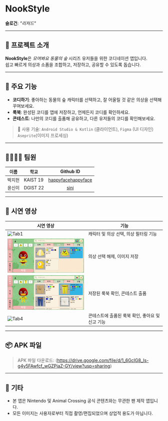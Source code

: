 # NookStyle

**슬로건**: _"리처드"_

---

## 📱 프로젝트 소개

**NookStyle**은 _모여봐요 동물의 숲_ 시리즈 유저들을 위한 코디네이션 앱입니다.  
쉽고 빠르게 의상과 소품을 조합하고, 저장하고, 공유할 수 있도록 돕습니다.

---

## 🌟 주요 기능

- **코디하기**: 좋아하는 동물의 숲 캐릭터를 선택하고, 잘 어울릴 것 같은 의상을 선택해 꾸며보세요.
- **룩북**: 완성된 코디를 앱에 저장하고, 언제든지 코디를 확인하세요.
- **콘테스트**: 나만의 코디를 출품해 공유하고, 다른 유저들의 코디를 확인해보세요.

> 📌 사용 기술: `Android Studio & Kotlin` (클라이언트), `Figma` (UI 디자인) `Aseprite`(이미지 프로세싱)

---

## 👨‍👩‍👧‍👦 팀원

| 이름 | 학교 | Github ID | 
|------|------|:------:|
| 박지헌 | KAIST 19 | [happyfacehappyface](https://github.com/happyfacehappyface) |
| 윤신이 | DGIST 22 | [sini](https://github.com/tlsdl6942) |

---

## 📸 시연 영상

| 시연 영상 | 기능 |
|-------------|------|
| <img src="screenshots/p1.gif" width="300" alt="Tab1"> | 캐릭터 및 의상 선택, 의상 필터링 기능 |
| <img src="screenshots/p2.gif" width="300" alt="Tab2"> | 의상 선택 해제, 이미지 저장 |
| <img src="screenshots/p3.gif" width="300" alt="Tab3"> | 저장된 룩북 확인, 콘테스트 출품 |
| <img src="screenshots/p4.gif" width="300" alt="Tab4"> | 콘테스트에 출품된 룩북 확인, 좋아요 및 신고 기능 |

---

## 📦 APK 파일

> APK 파일 다운로드: (https://drive.google.com/file/d/1_6GcIG8_Is-g4y5FAwfcf_wGZPjaZ-GY/view?usp=sharing)

---

## 📌 기타

- 본 앱은 Nintendo 및 Animal Crossing 공식 콘텐츠와는 무관한 팬 제작 앱입니다.
- 모든 이미지는 사용자로부터 직접 촬영/편집되었으며 상업적 용도가 아닙니다.
